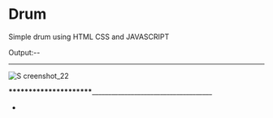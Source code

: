 # Drum
Simple drum using HTML CSS and JAVASCRIPT











Output:--
_________________________________________________________________________________________________________________________________________________________________________

![S creenshot_22](https://user-images.githubusercontent.com/87069619/166462252-8b1e3583-d772-444a-92db-0ee9931aa018.png)

__________________________________________________________________*********************_______________________________________________________________________________________________________

-









